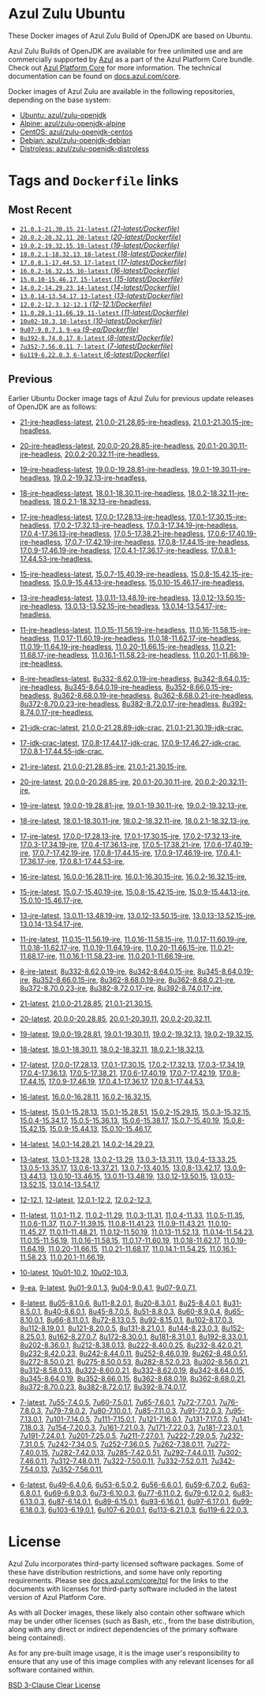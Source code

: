 Azul Zulu Ubuntu
================

These Docker images of Azul Zulu Build of OpenJDK are based on Ubuntu.

Azul Zulu Builds of OpenJDK are available for free unlimited use and are commercially supported by [Azul][1] as a part of the Azul Platform Core bundle.
Check out [Azul Platform Core][2] for more information. The technical documentation can be found on [docs.azul.com/core][3].

Docker images of Azul Zulu are available in the following repositories, depending on the base system:

  * [Ubuntu: azul/zulu-openjdk][4]
  * [Alpine: azul/zulu-openjdk-alpine][5]
  * [CentOS: azul/zulu-openjdk-centos][6]
  * [Debian: azul/zulu-openjdk-debian][7]
  * [Distroless: azul/zulu-openjdk-distroless][8]

Tags and `Dockerfile` links
===========================

Most Recent
-----------


  * [`21.0.1-21.30.15`, `21-latest` (*21-latest/Dockerfile)*][11]
  * [`20.0.2-20.32.11`, `20-latest` (*20-latest/Dockerfile)*][23]
  * [`19.0.2-19.32.15`, `19-latest` (*19-latest/Dockerfile)*][35]
  * [`18.0.2.1-18.32.13`, `18-latest` (*18-latest/Dockerfile)*][48]
  * [`17.0.8.1-17.44.53`, `17-latest` (*17-latest/Dockerfile)*][60]
  * [`16.0.2-16.32.15`, `16-latest` (*16-latest/Dockerfile)*][103]
  * [`15.0.10-15.46.17`, `15-latest` (*15-latest/Dockerfile)*][110]
  * [`14.0.2-14.29.23`, `14-latest` (*14-latest/Dockerfile)*][132]
  * [`13.0.14-13.54.17`, `13-latest` (*13-latest/Dockerfile)*][135]
  * [`12.0.2-12.3`, `12-12.1` (*12-12.1/Dockerfile)*][160]
  * [`11.0.20.1-11.66.19`, `11-latest` (*11-latest/Dockerfile)*][164]
  * [`10u02-10.3`, `10-latest` (*10-latest/Dockerfile)*][209]
  * [`9u07-9.0.7.1`, `9-ea` (*9-ea/Dockerfile)*][212]
  * [`8u392-8.74.0.17`, `8-latest` (*8-latest/Dockerfile)*][217]
  * [`7u352-7.56.0.11`, `7-latest` (*7-latest/Dockerfile)*][284]
  * [`6u119-6.22.0.3`, `6-latest` (*6-latest/Dockerfile)*][322]

Previous
--------

Earlier Ubuntu Docker image tags of Azul Zulu for previous update releases of OpenJDK are as follows:


  * [21-jre-headless-latest][18],
  [21.0.0-21.28.85-jre-headless][21],
  [21.0.1-21.30.15-jre-headless][22],
  
  * [20-jre-headless-latest][31],
  [20.0.0-20.28.85-jre-headless][32],
  [20.0.1-20.30.11-jre-headless][33],
  [20.0.2-20.32.11-jre-headless][34],
  
  * [19-jre-headless-latest][44],
  [19.0.0-19.28.81-jre-headless][45],
  [19.0.1-19.30.11-jre-headless][46],
  [19.0.2-19.32.13-jre-headless][47],
  
  * [18-jre-headless-latest][56],
  [18.0.1-18.30.11-jre-headless][57],
  [18.0.2-18.32.11-jre-headless][58],
  [18.0.2.1-18.32.13-jre-headless][59],
  
  * [17-jre-headless-latest][87],
  [17.0.0-17.28.13-jre-headless][91],
  [17.0.1-17.30.15-jre-headless][92],
  [17.0.2-17.32.13-jre-headless][93],
  [17.0.3-17.34.19-jre-headless][94],
  [17.0.4-17.36.13-jre-headless][95],
  [17.0.5-17.38.21-jre-headless][96],
  [17.0.6-17.40.19-jre-headless][97],
  [17.0.7-17.42.19-jre-headless][98],
  [17.0.8-17.44.15-jre-headless][99],
  [17.0.9-17.46.19-jre-headless][100],
  [17.0.4.1-17.36.17-jre-headless][101],
  [17.0.8.1-17.44.53-jre-headless][102],
  
  * [15-jre-headless-latest][127],
  [15.0.7-15.40.19-jre-headless][128],
  [15.0.8-15.42.15-jre-headless][129],
  [15.0.9-15.44.13-jre-headless][130],
  [15.0.10-15.46.17-jre-headless][131],
  
  * [13-jre-headless-latest][155],
  [13.0.11-13.48.19-jre-headless][156],
  [13.0.12-13.50.15-jre-headless][157],
  [13.0.13-13.52.15-jre-headless][158],
  [13.0.14-13.54.17-jre-headless][159],
  
  * [11-jre-headless-latest][197],
  [11.0.15-11.56.19-jre-headless][200],
  [11.0.16-11.58.15-jre-headless][201],
  [11.0.17-11.60.19-jre-headless][202],
  [11.0.18-11.62.17-jre-headless][203],
  [11.0.19-11.64.19-jre-headless][204],
  [11.0.20-11.66.15-jre-headless][205],
  [11.0.21-11.68.17-jre-headless][206],
  [11.0.16.1-11.58.23-jre-headless][207],
  [11.0.20.1-11.66.19-jre-headless][208],
  
  * [8-jre-headless-latest][274],
  [8u332-8.62.0.19-jre-headless][275],
  [8u342-8.64.0.15-jre-headless][276],
  [8u345-8.64.0.19-jre-headless][277],
  [8u352-8.66.0.15-jre-headless][278],
  [8u362-8.68.0.19-jre-headless][279],
  [8u362-8.68.0.21-jre-headless][280],
  [8u372-8.70.0.23-jre-headless][281],
  [8u382-8.72.0.17-jre-headless][282],
  [8u392-8.74.0.17-jre-headless][283],
  
  * [21-jdk-crac-latest][15],
  [21.0.0-21.28.89-jdk-crac][19],
  [21.0.1-21.30.19-jdk-crac][20],
  
  * [17-jdk-crac-latest][74],
  [17.0.8-17.44.17-jdk-crac][88],
  [17.0.9-17.46.27-jdk-crac][89],
  [17.0.8.1-17.44.55-jdk-crac][90],
  
  * [21-jre-latest][12],
  [21.0.0-21.28.85-jre][16],
  [21.0.1-21.30.15-jre][17],
  
  * [20-jre-latest][24],
  [20.0.0-20.28.85-jre][28],
  [20.0.1-20.30.11-jre][29],
  [20.0.2-20.32.11-jre][30],
  
  * [19-jre-latest][36],
  [19.0.0-19.28.81-jre][41],
  [19.0.1-19.30.11-jre][42],
  [19.0.2-19.32.13-jre][43],
  
  * [18-jre-latest][49],
  [18.0.1-18.30.11-jre][53],
  [18.0.2-18.32.11-jre][54],
  [18.0.2.1-18.32.13-jre][55],
  
  * [17-jre-latest][61],
  [17.0.0-17.28.13-jre][75],
  [17.0.1-17.30.15-jre][76],
  [17.0.2-17.32.13-jre][77],
  [17.0.3-17.34.19-jre][78],
  [17.0.4-17.36.13-jre][79],
  [17.0.5-17.38.21-jre][80],
  [17.0.6-17.40.19-jre][81],
  [17.0.7-17.42.19-jre][82],
  [17.0.8-17.44.15-jre][83],
  [17.0.9-17.46.19-jre][84],
  [17.0.4.1-17.36.17-jre][85],
  [17.0.8.1-17.44.53-jre][86],
  
  * [16-jre-latest][104],
  [16.0.0-16.28.11-jre][107],
  [16.0.1-16.30.15-jre][108],
  [16.0.2-16.32.15-jre][109],
  
  * [15-jre-latest][111],
  [15.0.7-15.40.19-jre][123],
  [15.0.8-15.42.15-jre][124],
  [15.0.9-15.44.13-jre][125],
  [15.0.10-15.46.17-jre][126],
  
  * [13-jre-latest][138],
  [13.0.11-13.48.19-jre][151],
  [13.0.12-13.50.15-jre][152],
  [13.0.13-13.52.15-jre][153],
  [13.0.14-13.54.17-jre][154],
  
  * [11-jre-latest][171],
  [11.0.15-11.56.19-jre][190],
  [11.0.16-11.58.15-jre][191],
  [11.0.17-11.60.19-jre][192],
  [11.0.18-11.62.17-jre][193],
  [11.0.19-11.64.19-jre][194],
  [11.0.20-11.66.15-jre][195],
  [11.0.21-11.68.17-jre][196],
  [11.0.16.1-11.58.23-jre][198],
  [11.0.20.1-11.66.19-jre][199],
  
  * [8-jre-latest][218],
  [8u332-8.62.0.19-jre][265],
  [8u342-8.64.0.15-jre][266],
  [8u345-8.64.0.19-jre][267],
  [8u352-8.66.0.15-jre][268],
  [8u362-8.68.0.19-jre][269],
  [8u362-8.68.0.21-jre][270],
  [8u372-8.70.0.23-jre][271],
  [8u382-8.72.0.17-jre][272],
  [8u392-8.74.0.17-jre][273],
  
  * [21-latest][11],
  [21.0.0-21.28.85][13],
  [21.0.1-21.30.15][14],
  
  * [20-latest][23],
  [20.0.0-20.28.85][25],
  [20.0.1-20.30.11][26],
  [20.0.2-20.32.11][27],
  
  * [19-latest][35],
  [19.0.0-19.28.81][37],
  [19.0.1-19.30.11][38],
  [19.0.2-19.32.13][39],
  [19.0.2-19.32.15][40],
  
  * [18-latest][48],
  [18.0.1-18.30.11][50],
  [18.0.2-18.32.11][51],
  [18.0.2.1-18.32.13][52],
  
  * [17-latest][60],
  [17.0.0-17.28.13][62],
  [17.0.1-17.30.15][63],
  [17.0.2-17.32.13][64],
  [17.0.3-17.34.19][65],
  [17.0.4-17.36.13][66],
  [17.0.5-17.38.21][67],
  [17.0.6-17.40.19][68],
  [17.0.7-17.42.19][69],
  [17.0.8-17.44.15][70],
  [17.0.9-17.46.19][71],
  [17.0.4.1-17.36.17][72],
  [17.0.8.1-17.44.53][73],
  
  * [16-latest][103],
  [16.0.0-16.28.11][105],
  [16.0.2-16.32.15][106],
  
  * [15-latest][110],
  [15.0.1-15.28.13][112],
  [15.0.1-15.28.51][113],
  [15.0.2-15.29.15][114],
  [15.0.3-15.32.15][115],
  [15.0.4-15.34.17][116],
  [15.0.5-15.36.13][117],
  [15.0.6-15.38.17][118],
  [15.0.7-15.40.19][119],
  [15.0.8-15.42.15][120],
  [15.0.9-15.44.13][121],
  [15.0.10-15.46.17][122],
  
  * [14-latest][132],
  [14.0.1-14.28.21][133],
  [14.0.2-14.29.23][134],
  
  * [13-latest][135],
  [13.0.1-13.28][136],
  [13.0.2-13.29][137],
  [13.0.3-13.31.11][139],
  [13.0.4-13.33.25][140],
  [13.0.5-13.35.17][141],
  [13.0.6-13.37.21][142],
  [13.0.7-13.40.15][143],
  [13.0.8-13.42.17][144],
  [13.0.9-13.44.13][145],
  [13.0.10-13.46.15][146],
  [13.0.11-13.48.19][147],
  [13.0.12-13.50.15][148],
  [13.0.13-13.52.15][149],
  [13.0.14-13.54.17][150],
  
  * [12-12.1][160],
  [12-latest][161],
  [12.0.1-12.2][162],
  [12.0.2-12.3][163],
  
  * [11-latest][164],
  [11.0.1-11.2][165],
  [11.0.2-11.29][166],
  [11.0.3-11.31][167],
  [11.0.4-11.33][168],
  [11.0.5-11.35][169],
  [11.0.6-11.37][170],
  [11.0.7-11.39.15][172],
  [11.0.8-11.41.23][173],
  [11.0.9-11.43.21][174],
  [11.0.10-11.45.27][175],
  [11.0.11-11.48.21][176],
  [11.0.12-11.50.19][177],
  [11.0.13-11.52.13][178],
  [11.0.14-11.54.23][179],
  [11.0.15-11.56.19][180],
  [11.0.16-11.58.15][181],
  [11.0.17-11.60.19][182],
  [11.0.18-11.62.17][183],
  [11.0.19-11.64.19][184],
  [11.0.20-11.66.15][185],
  [11.0.21-11.68.17][186],
  [11.0.14.1-11.54.25][187],
  [11.0.16.1-11.58.23][188],
  [11.0.20.1-11.66.19][189],
  
  * [10-latest][209],
  [10u01-10.2][210],
  [10u02-10.3][211],
  
  * [9-ea][212],
  [9-latest][213],
  [9u01-9.0.1.3][214],
  [9u04-9.0.4.1][215],
  [9u07-9.0.7.1][216],
  
  * [8-latest][217],
  [8u05-8.1.0.6][219],
  [8u11-8.2.0.1][220],
  [8u20-8.3.0.1][221],
  [8u25-8.4.0.1][222],
  [8u31-8.5.0.1][223],
  [8u40-8.6.0.1][224],
  [8u45-8.7.0.5][225],
  [8u51-8.8.0.3][226],
  [8u60-8.9.0.4][227],
  [8u65-8.10.0.1][228],
  [8u66-8.11.0.1][229],
  [8u72-8.13.0.5][230],
  [8u92-8.15.0.1][231],
  [8u102-8.17.0.3][232],
  [8u112-8.19.0.1][233],
  [8u121-8.20.0.5][234],
  [8u131-8.21.0.1][235],
  [8u144-8.23.0.3][236],
  [8u152-8.25.0.1][237],
  [8u162-8.27.0.7][238],
  [8u172-8.30.0.1][239],
  [8u181-8.31.0.1][240],
  [8u192-8.33.0.1][241],
  [8u202-8.36.0.1][242],
  [8u212-8.38.0.13][243],
  [8u222-8.40.0.25][244],
  [8u232-8.42.0.21][245],
  [8u232-8.42.0.23][246],
  [8u242-8.44.0.11][247],
  [8u252-8.46.0.19][248],
  [8u262-8.48.0.51][249],
  [8u272-8.50.0.21][250],
  [8u275-8.50.0.53][251],
  [8u282-8.52.0.23][252],
  [8u302-8.56.0.21][253],
  [8u312-8.58.0.13][254],
  [8u322-8.60.0.21][255],
  [8u332-8.62.0.19][256],
  [8u342-8.64.0.15][257],
  [8u345-8.64.0.19][258],
  [8u352-8.66.0.15][259],
  [8u362-8.68.0.19][260],
  [8u362-8.68.0.21][261],
  [8u372-8.70.0.23][262],
  [8u382-8.72.0.17][263],
  [8u392-8.74.0.17][264],
  
  * [7-latest][284],
  [7u55-7.4.0.5][285],
  [7u60-7.5.0.1][286],
  [7u65-7.6.0.1][287],
  [7u72-7.7.0.1][288],
  [7u76-7.8.0.3][289],
  [7u79-7.9.0.2][290],
  [7u80-7.10.0.1][291],
  [7u85-7.11.0.3][292],
  [7u91-7.12.0.3][293],
  [7u95-7.13.0.1][294],
  [7u101-7.14.0.5][295],
  [7u111-7.15.0.1][296],
  [7u121-7.16.0.1][297],
  [7u131-7.17.0.5][298],
  [7u141-7.18.0.3][299],
  [7u154-7.20.0.3][300],
  [7u161-7.21.0.3][301],
  [7u171-7.22.0.3][302],
  [7u181-7.23.0.1][303],
  [7u191-7.24.0.1][304],
  [7u201-7.25.0.5][305],
  [7u211-7.27.0.1][306],
  [7u222-7.29.0.5][307],
  [7u232-7.31.0.5][308],
  [7u242-7.34.0.5][309],
  [7u252-7.36.0.5][310],
  [7u262-7.38.0.11][311],
  [7u272-7.40.0.15][312],
  [7u282-7.42.0.13][313],
  [7u285-7.42.0.51][314],
  [7u292-7.44.0.11][315],
  [7u302-7.46.0.11][316],
  [7u312-7.48.0.11][317],
  [7u322-7.50.0.11][318],
  [7u332-7.52.0.11][319],
  [7u342-7.54.0.13][320],
  [7u352-7.56.0.11][321],
  
  * [6-latest][322],
  [6u49-6.4.0.6][323],
  [6u53-6.5.0.2][324],
  [6u56-6.6.0.1][325],
  [6u59-6.7.0.2][326],
  [6u63-6.8.0.1][327],
  [6u69-6.9.0.3][328],
  [6u73-6.10.0.3][329],
  [6u77-6.11.0.2][330],
  [6u79-6.12.0.2][331],
  [6u83-6.13.0.3][332],
  [6u87-6.14.0.1][333],
  [6u89-6.15.0.1][334],
  [6u93-6.16.0.1][335],
  [6u97-6.17.0.1][336],
  [6u99-6.18.0.3][337],
  [6u103-6.19.0.1][338],
  [6u107-6.20.0.1][339],
  [6u113-6.21.0.3][340],
  [6u119-6.22.0.3][341],
  


License
=======

Azul Zulu incorporates third-party licensed software packages. Some of these have distribution restrictions, and some have only reporting requirements. Please see [docs.azul.com/core/tpl][9] for the links to the documents with licenses for third-party software included in the latest version of Azul Platform Core.

As with all Docker images, these likely also contain other software which may be under other licenses (such as Bash, etc., from the base distribution, along with any direct or indirect dependencies of the primary software being contained).

As for any pre-built image usage, it is the image user's responsibility to ensure that any use of this image complies with any relevant licenses for all software contained within.

[BSD 3-Clause Clear License][10]

  [1]: https://www.azul.com/
  [2]: https://www.azul.com/products/core/
  [3]: https://docs.azul.com/core/
  [4]: https://hub.docker.com/r/azul/zulu-openjdk
  [5]: https://hub.docker.com/r/azul/zulu-openjdk-alpine
  [6]: https://hub.docker.com/r/azul/zulu-openjdk-centos
  [7]: https://hub.docker.com/r/azul/zulu-openjdk-debian
  [8]: https://hub.docker.com/r/azul/zulu-openjdk-distroless
  [9]: https://docs.azul.com/core/tpl
  [10]: https://github.com/zulu-openjdk/zulu-openjdk/blob/master/LICENSE.txt


  [18]: https://github.com/zulu-openjdk/zulu-openjdk/blob/master/ubuntu/21-jre-headless-latest/Dockerfile
  [21]: https://github.com/zulu-openjdk/zulu-openjdk/blob/master/ubuntu/21.0.0-21.28.85-jre-headless/Dockerfile
  [22]: https://github.com/zulu-openjdk/zulu-openjdk/blob/master/ubuntu/21.0.1-21.30.15-jre-headless/Dockerfile
  
  [31]: https://github.com/zulu-openjdk/zulu-openjdk/blob/master/ubuntu/20-jre-headless-latest/Dockerfile
  [32]: https://github.com/zulu-openjdk/zulu-openjdk/blob/master/ubuntu/20.0.0-20.28.85-jre-headless/Dockerfile
  [33]: https://github.com/zulu-openjdk/zulu-openjdk/blob/master/ubuntu/20.0.1-20.30.11-jre-headless/Dockerfile
  [34]: https://github.com/zulu-openjdk/zulu-openjdk/blob/master/ubuntu/20.0.2-20.32.11-jre-headless/Dockerfile
  
  [44]: https://github.com/zulu-openjdk/zulu-openjdk/blob/master/ubuntu/19-jre-headless-latest/Dockerfile
  [45]: https://github.com/zulu-openjdk/zulu-openjdk/blob/master/ubuntu/19.0.0-19.28.81-jre-headless/Dockerfile
  [46]: https://github.com/zulu-openjdk/zulu-openjdk/blob/master/ubuntu/19.0.1-19.30.11-jre-headless/Dockerfile
  [47]: https://github.com/zulu-openjdk/zulu-openjdk/blob/master/ubuntu/19.0.2-19.32.13-jre-headless/Dockerfile
  
  [56]: https://github.com/zulu-openjdk/zulu-openjdk/blob/master/ubuntu/18-jre-headless-latest/Dockerfile
  [57]: https://github.com/zulu-openjdk/zulu-openjdk/blob/master/ubuntu/18.0.1-18.30.11-jre-headless/Dockerfile
  [58]: https://github.com/zulu-openjdk/zulu-openjdk/blob/master/ubuntu/18.0.2-18.32.11-jre-headless/Dockerfile
  [59]: https://github.com/zulu-openjdk/zulu-openjdk/blob/master/ubuntu/18.0.2.1-18.32.13-jre-headless/Dockerfile
  
  [87]: https://github.com/zulu-openjdk/zulu-openjdk/blob/master/ubuntu/17-jre-headless-latest/Dockerfile
  [91]: https://github.com/zulu-openjdk/zulu-openjdk/blob/master/ubuntu/17.0.0-17.28.13-jre-headless/Dockerfile
  [92]: https://github.com/zulu-openjdk/zulu-openjdk/blob/master/ubuntu/17.0.1-17.30.15-jre-headless/Dockerfile
  [93]: https://github.com/zulu-openjdk/zulu-openjdk/blob/master/ubuntu/17.0.2-17.32.13-jre-headless/Dockerfile
  [94]: https://github.com/zulu-openjdk/zulu-openjdk/blob/master/ubuntu/17.0.3-17.34.19-jre-headless/Dockerfile
  [95]: https://github.com/zulu-openjdk/zulu-openjdk/blob/master/ubuntu/17.0.4-17.36.13-jre-headless/Dockerfile
  [96]: https://github.com/zulu-openjdk/zulu-openjdk/blob/master/ubuntu/17.0.5-17.38.21-jre-headless/Dockerfile
  [97]: https://github.com/zulu-openjdk/zulu-openjdk/blob/master/ubuntu/17.0.6-17.40.19-jre-headless/Dockerfile
  [98]: https://github.com/zulu-openjdk/zulu-openjdk/blob/master/ubuntu/17.0.7-17.42.19-jre-headless/Dockerfile
  [99]: https://github.com/zulu-openjdk/zulu-openjdk/blob/master/ubuntu/17.0.8-17.44.15-jre-headless/Dockerfile
  [100]: https://github.com/zulu-openjdk/zulu-openjdk/blob/master/ubuntu/17.0.9-17.46.19-jre-headless/Dockerfile
  [101]: https://github.com/zulu-openjdk/zulu-openjdk/blob/master/ubuntu/17.0.4.1-17.36.17-jre-headless/Dockerfile
  [102]: https://github.com/zulu-openjdk/zulu-openjdk/blob/master/ubuntu/17.0.8.1-17.44.53-jre-headless/Dockerfile
  
  [127]: https://github.com/zulu-openjdk/zulu-openjdk/blob/master/ubuntu/15-jre-headless-latest/Dockerfile
  [128]: https://github.com/zulu-openjdk/zulu-openjdk/blob/master/ubuntu/15.0.7-15.40.19-jre-headless/Dockerfile
  [129]: https://github.com/zulu-openjdk/zulu-openjdk/blob/master/ubuntu/15.0.8-15.42.15-jre-headless/Dockerfile
  [130]: https://github.com/zulu-openjdk/zulu-openjdk/blob/master/ubuntu/15.0.9-15.44.13-jre-headless/Dockerfile
  [131]: https://github.com/zulu-openjdk/zulu-openjdk/blob/master/ubuntu/15.0.10-15.46.17-jre-headless/Dockerfile
  
  [155]: https://github.com/zulu-openjdk/zulu-openjdk/blob/master/ubuntu/13-jre-headless-latest/Dockerfile
  [156]: https://github.com/zulu-openjdk/zulu-openjdk/blob/master/ubuntu/13.0.11-13.48.19-jre-headless/Dockerfile
  [157]: https://github.com/zulu-openjdk/zulu-openjdk/blob/master/ubuntu/13.0.12-13.50.15-jre-headless/Dockerfile
  [158]: https://github.com/zulu-openjdk/zulu-openjdk/blob/master/ubuntu/13.0.13-13.52.15-jre-headless/Dockerfile
  [159]: https://github.com/zulu-openjdk/zulu-openjdk/blob/master/ubuntu/13.0.14-13.54.17-jre-headless/Dockerfile
  
  [197]: https://github.com/zulu-openjdk/zulu-openjdk/blob/master/ubuntu/11-jre-headless-latest/Dockerfile
  [200]: https://github.com/zulu-openjdk/zulu-openjdk/blob/master/ubuntu/11.0.15-11.56.19-jre-headless/Dockerfile
  [201]: https://github.com/zulu-openjdk/zulu-openjdk/blob/master/ubuntu/11.0.16-11.58.15-jre-headless/Dockerfile
  [202]: https://github.com/zulu-openjdk/zulu-openjdk/blob/master/ubuntu/11.0.17-11.60.19-jre-headless/Dockerfile
  [203]: https://github.com/zulu-openjdk/zulu-openjdk/blob/master/ubuntu/11.0.18-11.62.17-jre-headless/Dockerfile
  [204]: https://github.com/zulu-openjdk/zulu-openjdk/blob/master/ubuntu/11.0.19-11.64.19-jre-headless/Dockerfile
  [205]: https://github.com/zulu-openjdk/zulu-openjdk/blob/master/ubuntu/11.0.20-11.66.15-jre-headless/Dockerfile
  [206]: https://github.com/zulu-openjdk/zulu-openjdk/blob/master/ubuntu/11.0.21-11.68.17-jre-headless/Dockerfile
  [207]: https://github.com/zulu-openjdk/zulu-openjdk/blob/master/ubuntu/11.0.16.1-11.58.23-jre-headless/Dockerfile
  [208]: https://github.com/zulu-openjdk/zulu-openjdk/blob/master/ubuntu/11.0.20.1-11.66.19-jre-headless/Dockerfile
  
  [274]: https://github.com/zulu-openjdk/zulu-openjdk/blob/master/ubuntu/8-jre-headless-latest/Dockerfile
  [275]: https://github.com/zulu-openjdk/zulu-openjdk/blob/master/ubuntu/8u332-8.62.0.19-jre-headless/Dockerfile
  [276]: https://github.com/zulu-openjdk/zulu-openjdk/blob/master/ubuntu/8u342-8.64.0.15-jre-headless/Dockerfile
  [277]: https://github.com/zulu-openjdk/zulu-openjdk/blob/master/ubuntu/8u345-8.64.0.19-jre-headless/Dockerfile
  [278]: https://github.com/zulu-openjdk/zulu-openjdk/blob/master/ubuntu/8u352-8.66.0.15-jre-headless/Dockerfile
  [279]: https://github.com/zulu-openjdk/zulu-openjdk/blob/master/ubuntu/8u362-8.68.0.19-jre-headless/Dockerfile
  [280]: https://github.com/zulu-openjdk/zulu-openjdk/blob/master/ubuntu/8u362-8.68.0.21-jre-headless/Dockerfile
  [281]: https://github.com/zulu-openjdk/zulu-openjdk/blob/master/ubuntu/8u372-8.70.0.23-jre-headless/Dockerfile
  [282]: https://github.com/zulu-openjdk/zulu-openjdk/blob/master/ubuntu/8u382-8.72.0.17-jre-headless/Dockerfile
  [283]: https://github.com/zulu-openjdk/zulu-openjdk/blob/master/ubuntu/8u392-8.74.0.17-jre-headless/Dockerfile
  
  [15]: https://github.com/zulu-openjdk/zulu-openjdk/blob/master/ubuntu/21-jdk-crac-latest/Dockerfile
  [19]: https://github.com/zulu-openjdk/zulu-openjdk/blob/master/ubuntu/21.0.0-21.28.89-jdk-crac/Dockerfile
  [20]: https://github.com/zulu-openjdk/zulu-openjdk/blob/master/ubuntu/21.0.1-21.30.19-jdk-crac/Dockerfile
  
  [74]: https://github.com/zulu-openjdk/zulu-openjdk/blob/master/ubuntu/17-jdk-crac-latest/Dockerfile
  [88]: https://github.com/zulu-openjdk/zulu-openjdk/blob/master/ubuntu/17.0.8-17.44.17-jdk-crac/Dockerfile
  [89]: https://github.com/zulu-openjdk/zulu-openjdk/blob/master/ubuntu/17.0.9-17.46.27-jdk-crac/Dockerfile
  [90]: https://github.com/zulu-openjdk/zulu-openjdk/blob/master/ubuntu/17.0.8.1-17.44.55-jdk-crac/Dockerfile
  
  [12]: https://github.com/zulu-openjdk/zulu-openjdk/blob/master/ubuntu/21-jre-latest/Dockerfile
  [16]: https://github.com/zulu-openjdk/zulu-openjdk/blob/master/ubuntu/21.0.0-21.28.85-jre/Dockerfile
  [17]: https://github.com/zulu-openjdk/zulu-openjdk/blob/master/ubuntu/21.0.1-21.30.15-jre/Dockerfile
  
  [24]: https://github.com/zulu-openjdk/zulu-openjdk/blob/master/ubuntu/20-jre-latest/Dockerfile
  [28]: https://github.com/zulu-openjdk/zulu-openjdk/blob/master/ubuntu/20.0.0-20.28.85-jre/Dockerfile
  [29]: https://github.com/zulu-openjdk/zulu-openjdk/blob/master/ubuntu/20.0.1-20.30.11-jre/Dockerfile
  [30]: https://github.com/zulu-openjdk/zulu-openjdk/blob/master/ubuntu/20.0.2-20.32.11-jre/Dockerfile
  
  [36]: https://github.com/zulu-openjdk/zulu-openjdk/blob/master/ubuntu/19-jre-latest/Dockerfile
  [41]: https://github.com/zulu-openjdk/zulu-openjdk/blob/master/ubuntu/19.0.0-19.28.81-jre/Dockerfile
  [42]: https://github.com/zulu-openjdk/zulu-openjdk/blob/master/ubuntu/19.0.1-19.30.11-jre/Dockerfile
  [43]: https://github.com/zulu-openjdk/zulu-openjdk/blob/master/ubuntu/19.0.2-19.32.13-jre/Dockerfile
  
  [49]: https://github.com/zulu-openjdk/zulu-openjdk/blob/master/ubuntu/18-jre-latest/Dockerfile
  [53]: https://github.com/zulu-openjdk/zulu-openjdk/blob/master/ubuntu/18.0.1-18.30.11-jre/Dockerfile
  [54]: https://github.com/zulu-openjdk/zulu-openjdk/blob/master/ubuntu/18.0.2-18.32.11-jre/Dockerfile
  [55]: https://github.com/zulu-openjdk/zulu-openjdk/blob/master/ubuntu/18.0.2.1-18.32.13-jre/Dockerfile
  
  [61]: https://github.com/zulu-openjdk/zulu-openjdk/blob/master/ubuntu/17-jre-latest/Dockerfile
  [75]: https://github.com/zulu-openjdk/zulu-openjdk/blob/master/ubuntu/17.0.0-17.28.13-jre/Dockerfile
  [76]: https://github.com/zulu-openjdk/zulu-openjdk/blob/master/ubuntu/17.0.1-17.30.15-jre/Dockerfile
  [77]: https://github.com/zulu-openjdk/zulu-openjdk/blob/master/ubuntu/17.0.2-17.32.13-jre/Dockerfile
  [78]: https://github.com/zulu-openjdk/zulu-openjdk/blob/master/ubuntu/17.0.3-17.34.19-jre/Dockerfile
  [79]: https://github.com/zulu-openjdk/zulu-openjdk/blob/master/ubuntu/17.0.4-17.36.13-jre/Dockerfile
  [80]: https://github.com/zulu-openjdk/zulu-openjdk/blob/master/ubuntu/17.0.5-17.38.21-jre/Dockerfile
  [81]: https://github.com/zulu-openjdk/zulu-openjdk/blob/master/ubuntu/17.0.6-17.40.19-jre/Dockerfile
  [82]: https://github.com/zulu-openjdk/zulu-openjdk/blob/master/ubuntu/17.0.7-17.42.19-jre/Dockerfile
  [83]: https://github.com/zulu-openjdk/zulu-openjdk/blob/master/ubuntu/17.0.8-17.44.15-jre/Dockerfile
  [84]: https://github.com/zulu-openjdk/zulu-openjdk/blob/master/ubuntu/17.0.9-17.46.19-jre/Dockerfile
  [85]: https://github.com/zulu-openjdk/zulu-openjdk/blob/master/ubuntu/17.0.4.1-17.36.17-jre/Dockerfile
  [86]: https://github.com/zulu-openjdk/zulu-openjdk/blob/master/ubuntu/17.0.8.1-17.44.53-jre/Dockerfile
  
  [104]: https://github.com/zulu-openjdk/zulu-openjdk/blob/master/ubuntu/16-jre-latest/Dockerfile
  [107]: https://github.com/zulu-openjdk/zulu-openjdk/blob/master/ubuntu/16.0.0-16.28.11-jre/Dockerfile
  [108]: https://github.com/zulu-openjdk/zulu-openjdk/blob/master/ubuntu/16.0.1-16.30.15-jre/Dockerfile
  [109]: https://github.com/zulu-openjdk/zulu-openjdk/blob/master/ubuntu/16.0.2-16.32.15-jre/Dockerfile
  
  [111]: https://github.com/zulu-openjdk/zulu-openjdk/blob/master/ubuntu/15-jre-latest/Dockerfile
  [123]: https://github.com/zulu-openjdk/zulu-openjdk/blob/master/ubuntu/15.0.7-15.40.19-jre/Dockerfile
  [124]: https://github.com/zulu-openjdk/zulu-openjdk/blob/master/ubuntu/15.0.8-15.42.15-jre/Dockerfile
  [125]: https://github.com/zulu-openjdk/zulu-openjdk/blob/master/ubuntu/15.0.9-15.44.13-jre/Dockerfile
  [126]: https://github.com/zulu-openjdk/zulu-openjdk/blob/master/ubuntu/15.0.10-15.46.17-jre/Dockerfile
  
  [138]: https://github.com/zulu-openjdk/zulu-openjdk/blob/master/ubuntu/13-jre-latest/Dockerfile
  [151]: https://github.com/zulu-openjdk/zulu-openjdk/blob/master/ubuntu/13.0.11-13.48.19-jre/Dockerfile
  [152]: https://github.com/zulu-openjdk/zulu-openjdk/blob/master/ubuntu/13.0.12-13.50.15-jre/Dockerfile
  [153]: https://github.com/zulu-openjdk/zulu-openjdk/blob/master/ubuntu/13.0.13-13.52.15-jre/Dockerfile
  [154]: https://github.com/zulu-openjdk/zulu-openjdk/blob/master/ubuntu/13.0.14-13.54.17-jre/Dockerfile
  
  [171]: https://github.com/zulu-openjdk/zulu-openjdk/blob/master/ubuntu/11-jre-latest/Dockerfile
  [190]: https://github.com/zulu-openjdk/zulu-openjdk/blob/master/ubuntu/11.0.15-11.56.19-jre/Dockerfile
  [191]: https://github.com/zulu-openjdk/zulu-openjdk/blob/master/ubuntu/11.0.16-11.58.15-jre/Dockerfile
  [192]: https://github.com/zulu-openjdk/zulu-openjdk/blob/master/ubuntu/11.0.17-11.60.19-jre/Dockerfile
  [193]: https://github.com/zulu-openjdk/zulu-openjdk/blob/master/ubuntu/11.0.18-11.62.17-jre/Dockerfile
  [194]: https://github.com/zulu-openjdk/zulu-openjdk/blob/master/ubuntu/11.0.19-11.64.19-jre/Dockerfile
  [195]: https://github.com/zulu-openjdk/zulu-openjdk/blob/master/ubuntu/11.0.20-11.66.15-jre/Dockerfile
  [196]: https://github.com/zulu-openjdk/zulu-openjdk/blob/master/ubuntu/11.0.21-11.68.17-jre/Dockerfile
  [198]: https://github.com/zulu-openjdk/zulu-openjdk/blob/master/ubuntu/11.0.16.1-11.58.23-jre/Dockerfile
  [199]: https://github.com/zulu-openjdk/zulu-openjdk/blob/master/ubuntu/11.0.20.1-11.66.19-jre/Dockerfile
  
  [218]: https://github.com/zulu-openjdk/zulu-openjdk/blob/master/ubuntu/8-jre-latest/Dockerfile
  [265]: https://github.com/zulu-openjdk/zulu-openjdk/blob/master/ubuntu/8u332-8.62.0.19-jre/Dockerfile
  [266]: https://github.com/zulu-openjdk/zulu-openjdk/blob/master/ubuntu/8u342-8.64.0.15-jre/Dockerfile
  [267]: https://github.com/zulu-openjdk/zulu-openjdk/blob/master/ubuntu/8u345-8.64.0.19-jre/Dockerfile
  [268]: https://github.com/zulu-openjdk/zulu-openjdk/blob/master/ubuntu/8u352-8.66.0.15-jre/Dockerfile
  [269]: https://github.com/zulu-openjdk/zulu-openjdk/blob/master/ubuntu/8u362-8.68.0.19-jre/Dockerfile
  [270]: https://github.com/zulu-openjdk/zulu-openjdk/blob/master/ubuntu/8u362-8.68.0.21-jre/Dockerfile
  [271]: https://github.com/zulu-openjdk/zulu-openjdk/blob/master/ubuntu/8u372-8.70.0.23-jre/Dockerfile
  [272]: https://github.com/zulu-openjdk/zulu-openjdk/blob/master/ubuntu/8u382-8.72.0.17-jre/Dockerfile
  [273]: https://github.com/zulu-openjdk/zulu-openjdk/blob/master/ubuntu/8u392-8.74.0.17-jre/Dockerfile
  
  [11]: https://github.com/zulu-openjdk/zulu-openjdk/blob/master/ubuntu/21-latest/Dockerfile
  [13]: https://github.com/zulu-openjdk/zulu-openjdk/blob/master/ubuntu/21.0.0-21.28.85/Dockerfile
  [14]: https://github.com/zulu-openjdk/zulu-openjdk/blob/master/ubuntu/21.0.1-21.30.15/Dockerfile
  
  [23]: https://github.com/zulu-openjdk/zulu-openjdk/blob/master/ubuntu/20-latest/Dockerfile
  [25]: https://github.com/zulu-openjdk/zulu-openjdk/blob/master/ubuntu/20.0.0-20.28.85/Dockerfile
  [26]: https://github.com/zulu-openjdk/zulu-openjdk/blob/master/ubuntu/20.0.1-20.30.11/Dockerfile
  [27]: https://github.com/zulu-openjdk/zulu-openjdk/blob/master/ubuntu/20.0.2-20.32.11/Dockerfile
  
  [35]: https://github.com/zulu-openjdk/zulu-openjdk/blob/master/ubuntu/19-latest/Dockerfile
  [37]: https://github.com/zulu-openjdk/zulu-openjdk/blob/master/ubuntu/19.0.0-19.28.81/Dockerfile
  [38]: https://github.com/zulu-openjdk/zulu-openjdk/blob/master/ubuntu/19.0.1-19.30.11/Dockerfile
  [39]: https://github.com/zulu-openjdk/zulu-openjdk/blob/master/ubuntu/19.0.2-19.32.13/Dockerfile
  [40]: https://github.com/zulu-openjdk/zulu-openjdk/blob/master/ubuntu/19.0.2-19.32.15/Dockerfile
  
  [48]: https://github.com/zulu-openjdk/zulu-openjdk/blob/master/ubuntu/18-latest/Dockerfile
  [50]: https://github.com/zulu-openjdk/zulu-openjdk/blob/master/ubuntu/18.0.1-18.30.11/Dockerfile
  [51]: https://github.com/zulu-openjdk/zulu-openjdk/blob/master/ubuntu/18.0.2-18.32.11/Dockerfile
  [52]: https://github.com/zulu-openjdk/zulu-openjdk/blob/master/ubuntu/18.0.2.1-18.32.13/Dockerfile
  
  [60]: https://github.com/zulu-openjdk/zulu-openjdk/blob/master/ubuntu/17-latest/Dockerfile
  [62]: https://github.com/zulu-openjdk/zulu-openjdk/blob/master/ubuntu/17.0.0-17.28.13/Dockerfile
  [63]: https://github.com/zulu-openjdk/zulu-openjdk/blob/master/ubuntu/17.0.1-17.30.15/Dockerfile
  [64]: https://github.com/zulu-openjdk/zulu-openjdk/blob/master/ubuntu/17.0.2-17.32.13/Dockerfile
  [65]: https://github.com/zulu-openjdk/zulu-openjdk/blob/master/ubuntu/17.0.3-17.34.19/Dockerfile
  [66]: https://github.com/zulu-openjdk/zulu-openjdk/blob/master/ubuntu/17.0.4-17.36.13/Dockerfile
  [67]: https://github.com/zulu-openjdk/zulu-openjdk/blob/master/ubuntu/17.0.5-17.38.21/Dockerfile
  [68]: https://github.com/zulu-openjdk/zulu-openjdk/blob/master/ubuntu/17.0.6-17.40.19/Dockerfile
  [69]: https://github.com/zulu-openjdk/zulu-openjdk/blob/master/ubuntu/17.0.7-17.42.19/Dockerfile
  [70]: https://github.com/zulu-openjdk/zulu-openjdk/blob/master/ubuntu/17.0.8-17.44.15/Dockerfile
  [71]: https://github.com/zulu-openjdk/zulu-openjdk/blob/master/ubuntu/17.0.9-17.46.19/Dockerfile
  [72]: https://github.com/zulu-openjdk/zulu-openjdk/blob/master/ubuntu/17.0.4.1-17.36.17/Dockerfile
  [73]: https://github.com/zulu-openjdk/zulu-openjdk/blob/master/ubuntu/17.0.8.1-17.44.53/Dockerfile
  
  [103]: https://github.com/zulu-openjdk/zulu-openjdk/blob/master/ubuntu/16-latest/Dockerfile
  [105]: https://github.com/zulu-openjdk/zulu-openjdk/blob/master/ubuntu/16.0.0-16.28.11/Dockerfile
  [106]: https://github.com/zulu-openjdk/zulu-openjdk/blob/master/ubuntu/16.0.2-16.32.15/Dockerfile
  
  [110]: https://github.com/zulu-openjdk/zulu-openjdk/blob/master/ubuntu/15-latest/Dockerfile
  [112]: https://github.com/zulu-openjdk/zulu-openjdk/blob/master/ubuntu/15.0.1-15.28.13/Dockerfile
  [113]: https://github.com/zulu-openjdk/zulu-openjdk/blob/master/ubuntu/15.0.1-15.28.51/Dockerfile
  [114]: https://github.com/zulu-openjdk/zulu-openjdk/blob/master/ubuntu/15.0.2-15.29.15/Dockerfile
  [115]: https://github.com/zulu-openjdk/zulu-openjdk/blob/master/ubuntu/15.0.3-15.32.15/Dockerfile
  [116]: https://github.com/zulu-openjdk/zulu-openjdk/blob/master/ubuntu/15.0.4-15.34.17/Dockerfile
  [117]: https://github.com/zulu-openjdk/zulu-openjdk/blob/master/ubuntu/15.0.5-15.36.13/Dockerfile
  [118]: https://github.com/zulu-openjdk/zulu-openjdk/blob/master/ubuntu/15.0.6-15.38.17/Dockerfile
  [119]: https://github.com/zulu-openjdk/zulu-openjdk/blob/master/ubuntu/15.0.7-15.40.19/Dockerfile
  [120]: https://github.com/zulu-openjdk/zulu-openjdk/blob/master/ubuntu/15.0.8-15.42.15/Dockerfile
  [121]: https://github.com/zulu-openjdk/zulu-openjdk/blob/master/ubuntu/15.0.9-15.44.13/Dockerfile
  [122]: https://github.com/zulu-openjdk/zulu-openjdk/blob/master/ubuntu/15.0.10-15.46.17/Dockerfile
  
  [132]: https://github.com/zulu-openjdk/zulu-openjdk/blob/master/ubuntu/14-latest/Dockerfile
  [133]: https://github.com/zulu-openjdk/zulu-openjdk/blob/master/ubuntu/14.0.1-14.28.21/Dockerfile
  [134]: https://github.com/zulu-openjdk/zulu-openjdk/blob/master/ubuntu/14.0.2-14.29.23/Dockerfile
  
  [135]: https://github.com/zulu-openjdk/zulu-openjdk/blob/master/ubuntu/13-latest/Dockerfile
  [136]: https://github.com/zulu-openjdk/zulu-openjdk/blob/master/ubuntu/13.0.1-13.28/Dockerfile
  [137]: https://github.com/zulu-openjdk/zulu-openjdk/blob/master/ubuntu/13.0.2-13.29/Dockerfile
  [139]: https://github.com/zulu-openjdk/zulu-openjdk/blob/master/ubuntu/13.0.3-13.31.11/Dockerfile
  [140]: https://github.com/zulu-openjdk/zulu-openjdk/blob/master/ubuntu/13.0.4-13.33.25/Dockerfile
  [141]: https://github.com/zulu-openjdk/zulu-openjdk/blob/master/ubuntu/13.0.5-13.35.17/Dockerfile
  [142]: https://github.com/zulu-openjdk/zulu-openjdk/blob/master/ubuntu/13.0.6-13.37.21/Dockerfile
  [143]: https://github.com/zulu-openjdk/zulu-openjdk/blob/master/ubuntu/13.0.7-13.40.15/Dockerfile
  [144]: https://github.com/zulu-openjdk/zulu-openjdk/blob/master/ubuntu/13.0.8-13.42.17/Dockerfile
  [145]: https://github.com/zulu-openjdk/zulu-openjdk/blob/master/ubuntu/13.0.9-13.44.13/Dockerfile
  [146]: https://github.com/zulu-openjdk/zulu-openjdk/blob/master/ubuntu/13.0.10-13.46.15/Dockerfile
  [147]: https://github.com/zulu-openjdk/zulu-openjdk/blob/master/ubuntu/13.0.11-13.48.19/Dockerfile
  [148]: https://github.com/zulu-openjdk/zulu-openjdk/blob/master/ubuntu/13.0.12-13.50.15/Dockerfile
  [149]: https://github.com/zulu-openjdk/zulu-openjdk/blob/master/ubuntu/13.0.13-13.52.15/Dockerfile
  [150]: https://github.com/zulu-openjdk/zulu-openjdk/blob/master/ubuntu/13.0.14-13.54.17/Dockerfile
  
  [160]: https://github.com/zulu-openjdk/zulu-openjdk/blob/master/ubuntu/12-12.1/Dockerfile
  [161]: https://github.com/zulu-openjdk/zulu-openjdk/blob/master/ubuntu/12-latest/Dockerfile
  [162]: https://github.com/zulu-openjdk/zulu-openjdk/blob/master/ubuntu/12.0.1-12.2/Dockerfile
  [163]: https://github.com/zulu-openjdk/zulu-openjdk/blob/master/ubuntu/12.0.2-12.3/Dockerfile
  
  [164]: https://github.com/zulu-openjdk/zulu-openjdk/blob/master/ubuntu/11-latest/Dockerfile
  [165]: https://github.com/zulu-openjdk/zulu-openjdk/blob/master/ubuntu/11.0.1-11.2/Dockerfile
  [166]: https://github.com/zulu-openjdk/zulu-openjdk/blob/master/ubuntu/11.0.2-11.29/Dockerfile
  [167]: https://github.com/zulu-openjdk/zulu-openjdk/blob/master/ubuntu/11.0.3-11.31/Dockerfile
  [168]: https://github.com/zulu-openjdk/zulu-openjdk/blob/master/ubuntu/11.0.4-11.33/Dockerfile
  [169]: https://github.com/zulu-openjdk/zulu-openjdk/blob/master/ubuntu/11.0.5-11.35/Dockerfile
  [170]: https://github.com/zulu-openjdk/zulu-openjdk/blob/master/ubuntu/11.0.6-11.37/Dockerfile
  [172]: https://github.com/zulu-openjdk/zulu-openjdk/blob/master/ubuntu/11.0.7-11.39.15/Dockerfile
  [173]: https://github.com/zulu-openjdk/zulu-openjdk/blob/master/ubuntu/11.0.8-11.41.23/Dockerfile
  [174]: https://github.com/zulu-openjdk/zulu-openjdk/blob/master/ubuntu/11.0.9-11.43.21/Dockerfile
  [175]: https://github.com/zulu-openjdk/zulu-openjdk/blob/master/ubuntu/11.0.10-11.45.27/Dockerfile
  [176]: https://github.com/zulu-openjdk/zulu-openjdk/blob/master/ubuntu/11.0.11-11.48.21/Dockerfile
  [177]: https://github.com/zulu-openjdk/zulu-openjdk/blob/master/ubuntu/11.0.12-11.50.19/Dockerfile
  [178]: https://github.com/zulu-openjdk/zulu-openjdk/blob/master/ubuntu/11.0.13-11.52.13/Dockerfile
  [179]: https://github.com/zulu-openjdk/zulu-openjdk/blob/master/ubuntu/11.0.14-11.54.23/Dockerfile
  [180]: https://github.com/zulu-openjdk/zulu-openjdk/blob/master/ubuntu/11.0.15-11.56.19/Dockerfile
  [181]: https://github.com/zulu-openjdk/zulu-openjdk/blob/master/ubuntu/11.0.16-11.58.15/Dockerfile
  [182]: https://github.com/zulu-openjdk/zulu-openjdk/blob/master/ubuntu/11.0.17-11.60.19/Dockerfile
  [183]: https://github.com/zulu-openjdk/zulu-openjdk/blob/master/ubuntu/11.0.18-11.62.17/Dockerfile
  [184]: https://github.com/zulu-openjdk/zulu-openjdk/blob/master/ubuntu/11.0.19-11.64.19/Dockerfile
  [185]: https://github.com/zulu-openjdk/zulu-openjdk/blob/master/ubuntu/11.0.20-11.66.15/Dockerfile
  [186]: https://github.com/zulu-openjdk/zulu-openjdk/blob/master/ubuntu/11.0.21-11.68.17/Dockerfile
  [187]: https://github.com/zulu-openjdk/zulu-openjdk/blob/master/ubuntu/11.0.14.1-11.54.25/Dockerfile
  [188]: https://github.com/zulu-openjdk/zulu-openjdk/blob/master/ubuntu/11.0.16.1-11.58.23/Dockerfile
  [189]: https://github.com/zulu-openjdk/zulu-openjdk/blob/master/ubuntu/11.0.20.1-11.66.19/Dockerfile
  
  [209]: https://github.com/zulu-openjdk/zulu-openjdk/blob/master/ubuntu/10-latest/Dockerfile
  [210]: https://github.com/zulu-openjdk/zulu-openjdk/blob/master/ubuntu/10u01-10.2/Dockerfile
  [211]: https://github.com/zulu-openjdk/zulu-openjdk/blob/master/ubuntu/10u02-10.3/Dockerfile
  
  [212]: https://github.com/zulu-openjdk/zulu-openjdk/blob/master/ubuntu/9-ea/Dockerfile
  [213]: https://github.com/zulu-openjdk/zulu-openjdk/blob/master/ubuntu/9-latest/Dockerfile
  [214]: https://github.com/zulu-openjdk/zulu-openjdk/blob/master/ubuntu/9u01-9.0.1.3/Dockerfile
  [215]: https://github.com/zulu-openjdk/zulu-openjdk/blob/master/ubuntu/9u04-9.0.4.1/Dockerfile
  [216]: https://github.com/zulu-openjdk/zulu-openjdk/blob/master/ubuntu/9u07-9.0.7.1/Dockerfile
  
  [217]: https://github.com/zulu-openjdk/zulu-openjdk/blob/master/ubuntu/8-latest/Dockerfile
  [219]: https://github.com/zulu-openjdk/zulu-openjdk/blob/master/ubuntu/8u05-8.1.0.6/Dockerfile
  [220]: https://github.com/zulu-openjdk/zulu-openjdk/blob/master/ubuntu/8u11-8.2.0.1/Dockerfile
  [221]: https://github.com/zulu-openjdk/zulu-openjdk/blob/master/ubuntu/8u20-8.3.0.1/Dockerfile
  [222]: https://github.com/zulu-openjdk/zulu-openjdk/blob/master/ubuntu/8u25-8.4.0.1/Dockerfile
  [223]: https://github.com/zulu-openjdk/zulu-openjdk/blob/master/ubuntu/8u31-8.5.0.1/Dockerfile
  [224]: https://github.com/zulu-openjdk/zulu-openjdk/blob/master/ubuntu/8u40-8.6.0.1/Dockerfile
  [225]: https://github.com/zulu-openjdk/zulu-openjdk/blob/master/ubuntu/8u45-8.7.0.5/Dockerfile
  [226]: https://github.com/zulu-openjdk/zulu-openjdk/blob/master/ubuntu/8u51-8.8.0.3/Dockerfile
  [227]: https://github.com/zulu-openjdk/zulu-openjdk/blob/master/ubuntu/8u60-8.9.0.4/Dockerfile
  [228]: https://github.com/zulu-openjdk/zulu-openjdk/blob/master/ubuntu/8u65-8.10.0.1/Dockerfile
  [229]: https://github.com/zulu-openjdk/zulu-openjdk/blob/master/ubuntu/8u66-8.11.0.1/Dockerfile
  [230]: https://github.com/zulu-openjdk/zulu-openjdk/blob/master/ubuntu/8u72-8.13.0.5/Dockerfile
  [231]: https://github.com/zulu-openjdk/zulu-openjdk/blob/master/ubuntu/8u92-8.15.0.1/Dockerfile
  [232]: https://github.com/zulu-openjdk/zulu-openjdk/blob/master/ubuntu/8u102-8.17.0.3/Dockerfile
  [233]: https://github.com/zulu-openjdk/zulu-openjdk/blob/master/ubuntu/8u112-8.19.0.1/Dockerfile
  [234]: https://github.com/zulu-openjdk/zulu-openjdk/blob/master/ubuntu/8u121-8.20.0.5/Dockerfile
  [235]: https://github.com/zulu-openjdk/zulu-openjdk/blob/master/ubuntu/8u131-8.21.0.1/Dockerfile
  [236]: https://github.com/zulu-openjdk/zulu-openjdk/blob/master/ubuntu/8u144-8.23.0.3/Dockerfile
  [237]: https://github.com/zulu-openjdk/zulu-openjdk/blob/master/ubuntu/8u152-8.25.0.1/Dockerfile
  [238]: https://github.com/zulu-openjdk/zulu-openjdk/blob/master/ubuntu/8u162-8.27.0.7/Dockerfile
  [239]: https://github.com/zulu-openjdk/zulu-openjdk/blob/master/ubuntu/8u172-8.30.0.1/Dockerfile
  [240]: https://github.com/zulu-openjdk/zulu-openjdk/blob/master/ubuntu/8u181-8.31.0.1/Dockerfile
  [241]: https://github.com/zulu-openjdk/zulu-openjdk/blob/master/ubuntu/8u192-8.33.0.1/Dockerfile
  [242]: https://github.com/zulu-openjdk/zulu-openjdk/blob/master/ubuntu/8u202-8.36.0.1/Dockerfile
  [243]: https://github.com/zulu-openjdk/zulu-openjdk/blob/master/ubuntu/8u212-8.38.0.13/Dockerfile
  [244]: https://github.com/zulu-openjdk/zulu-openjdk/blob/master/ubuntu/8u222-8.40.0.25/Dockerfile
  [245]: https://github.com/zulu-openjdk/zulu-openjdk/blob/master/ubuntu/8u232-8.42.0.21/Dockerfile
  [246]: https://github.com/zulu-openjdk/zulu-openjdk/blob/master/ubuntu/8u232-8.42.0.23/Dockerfile
  [247]: https://github.com/zulu-openjdk/zulu-openjdk/blob/master/ubuntu/8u242-8.44.0.11/Dockerfile
  [248]: https://github.com/zulu-openjdk/zulu-openjdk/blob/master/ubuntu/8u252-8.46.0.19/Dockerfile
  [249]: https://github.com/zulu-openjdk/zulu-openjdk/blob/master/ubuntu/8u262-8.48.0.51/Dockerfile
  [250]: https://github.com/zulu-openjdk/zulu-openjdk/blob/master/ubuntu/8u272-8.50.0.21/Dockerfile
  [251]: https://github.com/zulu-openjdk/zulu-openjdk/blob/master/ubuntu/8u275-8.50.0.53/Dockerfile
  [252]: https://github.com/zulu-openjdk/zulu-openjdk/blob/master/ubuntu/8u282-8.52.0.23/Dockerfile
  [253]: https://github.com/zulu-openjdk/zulu-openjdk/blob/master/ubuntu/8u302-8.56.0.21/Dockerfile
  [254]: https://github.com/zulu-openjdk/zulu-openjdk/blob/master/ubuntu/8u312-8.58.0.13/Dockerfile
  [255]: https://github.com/zulu-openjdk/zulu-openjdk/blob/master/ubuntu/8u322-8.60.0.21/Dockerfile
  [256]: https://github.com/zulu-openjdk/zulu-openjdk/blob/master/ubuntu/8u332-8.62.0.19/Dockerfile
  [257]: https://github.com/zulu-openjdk/zulu-openjdk/blob/master/ubuntu/8u342-8.64.0.15/Dockerfile
  [258]: https://github.com/zulu-openjdk/zulu-openjdk/blob/master/ubuntu/8u345-8.64.0.19/Dockerfile
  [259]: https://github.com/zulu-openjdk/zulu-openjdk/blob/master/ubuntu/8u352-8.66.0.15/Dockerfile
  [260]: https://github.com/zulu-openjdk/zulu-openjdk/blob/master/ubuntu/8u362-8.68.0.19/Dockerfile
  [261]: https://github.com/zulu-openjdk/zulu-openjdk/blob/master/ubuntu/8u362-8.68.0.21/Dockerfile
  [262]: https://github.com/zulu-openjdk/zulu-openjdk/blob/master/ubuntu/8u372-8.70.0.23/Dockerfile
  [263]: https://github.com/zulu-openjdk/zulu-openjdk/blob/master/ubuntu/8u382-8.72.0.17/Dockerfile
  [264]: https://github.com/zulu-openjdk/zulu-openjdk/blob/master/ubuntu/8u392-8.74.0.17/Dockerfile
  
  [284]: https://github.com/zulu-openjdk/zulu-openjdk/blob/master/ubuntu/7-latest/Dockerfile
  [285]: https://github.com/zulu-openjdk/zulu-openjdk/blob/master/ubuntu/7u55-7.4.0.5/Dockerfile
  [286]: https://github.com/zulu-openjdk/zulu-openjdk/blob/master/ubuntu/7u60-7.5.0.1/Dockerfile
  [287]: https://github.com/zulu-openjdk/zulu-openjdk/blob/master/ubuntu/7u65-7.6.0.1/Dockerfile
  [288]: https://github.com/zulu-openjdk/zulu-openjdk/blob/master/ubuntu/7u72-7.7.0.1/Dockerfile
  [289]: https://github.com/zulu-openjdk/zulu-openjdk/blob/master/ubuntu/7u76-7.8.0.3/Dockerfile
  [290]: https://github.com/zulu-openjdk/zulu-openjdk/blob/master/ubuntu/7u79-7.9.0.2/Dockerfile
  [291]: https://github.com/zulu-openjdk/zulu-openjdk/blob/master/ubuntu/7u80-7.10.0.1/Dockerfile
  [292]: https://github.com/zulu-openjdk/zulu-openjdk/blob/master/ubuntu/7u85-7.11.0.3/Dockerfile
  [293]: https://github.com/zulu-openjdk/zulu-openjdk/blob/master/ubuntu/7u91-7.12.0.3/Dockerfile
  [294]: https://github.com/zulu-openjdk/zulu-openjdk/blob/master/ubuntu/7u95-7.13.0.1/Dockerfile
  [295]: https://github.com/zulu-openjdk/zulu-openjdk/blob/master/ubuntu/7u101-7.14.0.5/Dockerfile
  [296]: https://github.com/zulu-openjdk/zulu-openjdk/blob/master/ubuntu/7u111-7.15.0.1/Dockerfile
  [297]: https://github.com/zulu-openjdk/zulu-openjdk/blob/master/ubuntu/7u121-7.16.0.1/Dockerfile
  [298]: https://github.com/zulu-openjdk/zulu-openjdk/blob/master/ubuntu/7u131-7.17.0.5/Dockerfile
  [299]: https://github.com/zulu-openjdk/zulu-openjdk/blob/master/ubuntu/7u141-7.18.0.3/Dockerfile
  [300]: https://github.com/zulu-openjdk/zulu-openjdk/blob/master/ubuntu/7u154-7.20.0.3/Dockerfile
  [301]: https://github.com/zulu-openjdk/zulu-openjdk/blob/master/ubuntu/7u161-7.21.0.3/Dockerfile
  [302]: https://github.com/zulu-openjdk/zulu-openjdk/blob/master/ubuntu/7u171-7.22.0.3/Dockerfile
  [303]: https://github.com/zulu-openjdk/zulu-openjdk/blob/master/ubuntu/7u181-7.23.0.1/Dockerfile
  [304]: https://github.com/zulu-openjdk/zulu-openjdk/blob/master/ubuntu/7u191-7.24.0.1/Dockerfile
  [305]: https://github.com/zulu-openjdk/zulu-openjdk/blob/master/ubuntu/7u201-7.25.0.5/Dockerfile
  [306]: https://github.com/zulu-openjdk/zulu-openjdk/blob/master/ubuntu/7u211-7.27.0.1/Dockerfile
  [307]: https://github.com/zulu-openjdk/zulu-openjdk/blob/master/ubuntu/7u222-7.29.0.5/Dockerfile
  [308]: https://github.com/zulu-openjdk/zulu-openjdk/blob/master/ubuntu/7u232-7.31.0.5/Dockerfile
  [309]: https://github.com/zulu-openjdk/zulu-openjdk/blob/master/ubuntu/7u242-7.34.0.5/Dockerfile
  [310]: https://github.com/zulu-openjdk/zulu-openjdk/blob/master/ubuntu/7u252-7.36.0.5/Dockerfile
  [311]: https://github.com/zulu-openjdk/zulu-openjdk/blob/master/ubuntu/7u262-7.38.0.11/Dockerfile
  [312]: https://github.com/zulu-openjdk/zulu-openjdk/blob/master/ubuntu/7u272-7.40.0.15/Dockerfile
  [313]: https://github.com/zulu-openjdk/zulu-openjdk/blob/master/ubuntu/7u282-7.42.0.13/Dockerfile
  [314]: https://github.com/zulu-openjdk/zulu-openjdk/blob/master/ubuntu/7u285-7.42.0.51/Dockerfile
  [315]: https://github.com/zulu-openjdk/zulu-openjdk/blob/master/ubuntu/7u292-7.44.0.11/Dockerfile
  [316]: https://github.com/zulu-openjdk/zulu-openjdk/blob/master/ubuntu/7u302-7.46.0.11/Dockerfile
  [317]: https://github.com/zulu-openjdk/zulu-openjdk/blob/master/ubuntu/7u312-7.48.0.11/Dockerfile
  [318]: https://github.com/zulu-openjdk/zulu-openjdk/blob/master/ubuntu/7u322-7.50.0.11/Dockerfile
  [319]: https://github.com/zulu-openjdk/zulu-openjdk/blob/master/ubuntu/7u332-7.52.0.11/Dockerfile
  [320]: https://github.com/zulu-openjdk/zulu-openjdk/blob/master/ubuntu/7u342-7.54.0.13/Dockerfile
  [321]: https://github.com/zulu-openjdk/zulu-openjdk/blob/master/ubuntu/7u352-7.56.0.11/Dockerfile
  
  [322]: https://github.com/zulu-openjdk/zulu-openjdk/blob/master/ubuntu/6-latest/Dockerfile
  [323]: https://github.com/zulu-openjdk/zulu-openjdk/blob/master/ubuntu/6u49-6.4.0.6/Dockerfile
  [324]: https://github.com/zulu-openjdk/zulu-openjdk/blob/master/ubuntu/6u53-6.5.0.2/Dockerfile
  [325]: https://github.com/zulu-openjdk/zulu-openjdk/blob/master/ubuntu/6u56-6.6.0.1/Dockerfile
  [326]: https://github.com/zulu-openjdk/zulu-openjdk/blob/master/ubuntu/6u59-6.7.0.2/Dockerfile
  [327]: https://github.com/zulu-openjdk/zulu-openjdk/blob/master/ubuntu/6u63-6.8.0.1/Dockerfile
  [328]: https://github.com/zulu-openjdk/zulu-openjdk/blob/master/ubuntu/6u69-6.9.0.3/Dockerfile
  [329]: https://github.com/zulu-openjdk/zulu-openjdk/blob/master/ubuntu/6u73-6.10.0.3/Dockerfile
  [330]: https://github.com/zulu-openjdk/zulu-openjdk/blob/master/ubuntu/6u77-6.11.0.2/Dockerfile
  [331]: https://github.com/zulu-openjdk/zulu-openjdk/blob/master/ubuntu/6u79-6.12.0.2/Dockerfile
  [332]: https://github.com/zulu-openjdk/zulu-openjdk/blob/master/ubuntu/6u83-6.13.0.3/Dockerfile
  [333]: https://github.com/zulu-openjdk/zulu-openjdk/blob/master/ubuntu/6u87-6.14.0.1/Dockerfile
  [334]: https://github.com/zulu-openjdk/zulu-openjdk/blob/master/ubuntu/6u89-6.15.0.1/Dockerfile
  [335]: https://github.com/zulu-openjdk/zulu-openjdk/blob/master/ubuntu/6u93-6.16.0.1/Dockerfile
  [336]: https://github.com/zulu-openjdk/zulu-openjdk/blob/master/ubuntu/6u97-6.17.0.1/Dockerfile
  [337]: https://github.com/zulu-openjdk/zulu-openjdk/blob/master/ubuntu/6u99-6.18.0.3/Dockerfile
  [338]: https://github.com/zulu-openjdk/zulu-openjdk/blob/master/ubuntu/6u103-6.19.0.1/Dockerfile
  [339]: https://github.com/zulu-openjdk/zulu-openjdk/blob/master/ubuntu/6u107-6.20.0.1/Dockerfile
  [340]: https://github.com/zulu-openjdk/zulu-openjdk/blob/master/ubuntu/6u113-6.21.0.3/Dockerfile
  [341]: https://github.com/zulu-openjdk/zulu-openjdk/blob/master/ubuntu/6u119-6.22.0.3/Dockerfile
  